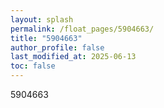 ```yaml
---
layout: splash
permalink: /float_pages/5904663/
title: "5904663"
author_profile: false
last_modified_at: 2025-06-13
toc: false
---
```

 
5904663
